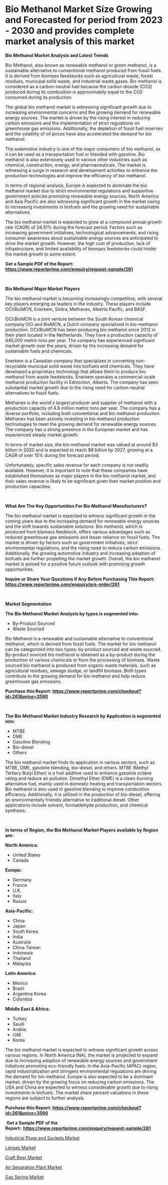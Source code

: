 <p><h1>Bio Methanol Market Size Growing and Forecasted for period from 2023 - 2030 and provides complete market analysis of this market</h1></p><p><strong>Bio Methanol Market Analysis and Latest Trends</strong></p>
<p><p>Bio Methanol, also known as renewable methanol or green methanol, is a sustainable alternative to conventional methanol produced from fossil fuels. It is derived from biomass feedstocks such as agricultural waste, forest residues, municipal solid waste, and industrial waste gases. Bio methanol is considered as a carbon-neutral fuel because the carbon dioxide (CO2) produced during its combustion is approximately equal to the CO2 consumed during its production.</p><p>The global bio methanol market is witnessing significant growth due to increasing environmental concerns and the growing demand for renewable energy sources. The market is driven by the rising interest in reducing carbon emissions and the implementation of strict regulations on greenhouse gas emissions. Additionally, the depletion of fossil fuel reserves and the volatility of oil prices have also accelerated the demand for bio methanol.</p><p>The automotive industry is one of the major consumers of bio methanol, as it can be used as a transportation fuel or blended with gasoline. Bio methanol is also extensively used in various other industries such as chemical, construction, energy, and pharmaceuticals. The market is witnessing a surge in research and development activities to enhance the production technologies and improve the efficiency of bio methanol.</p><p>In terms of regional analysis, Europe is expected to dominate the bio methanol market due to strict environmental regulations and supportive government policies promoting renewable energy sources. North America and Asia Pacific are also witnessing significant growth in the market owing to increasing investments in biofuels and the growing need for sustainable alternatives.</p><p>The bio methanol market is expected to grow at a compound annual growth rate (CAGR) of 24.51% during the forecast period. Factors such as increasing government initiatives, technological advancements, and rising consumer awareness about sustainable energy sources are anticipated to drive the market growth. However, the high cost of production, lack of infrastructure, and limited availability of biomass feedstocks could hinder the market growth to some extent.</p></p>
<p><strong>Get a Sample PDF of the Report:&nbsp; <a href="https://www.reportprime.com/enquiry/request-sample/261">https://www.reportprime.com/enquiry/request-sample/261</a></strong></p>
<p>&nbsp;</p>
<p><strong>Bio Methanol Major Market Players</strong></p>
<p><p>The bio methanol market is becoming increasingly competitive, with several key players emerging as leaders in the industry. These players include OCI/BioMCN, Enerkem, Södra, Methanex, Alberta Pacific, and BASF.</p><p>OCI/BioMCN is a joint venture between the South Korean chemical company OCI and BioMCN, a Dutch company specialized in bio-methanol production. OCI/BioMCN has been producing bio methanol since 2012 in their plant located in the Netherlands. They have a production capacity of 445,000 metric tons per year. The company has experienced significant market growth over the years, driven by the increasing demand for sustainable fuels and chemicals. </p><p>Enerkem is a Canadian company that specializes in converting non-recyclable municipal solid waste into biofuels and chemicals. They have developed a proprietary technology that allows them to produce bio methanol from waste feedstocks. Enerkem operates a commercial-scale methanol production facility in Edmonton, Alberta. The company has seen substantial market growth due to the rising need for carbon-neutral alternatives to fossil fuels.</p><p>Methanex is the world's largest producer and supplier of methanol with a production capacity of 4.8 million metric tons per year. The company has a diverse portfolio, including both conventional and bio methanol production. Methanex has been actively investing in bio methanol production technologies to meet the growing demand for renewable energy sources. The company has a strong presence in the European market and has experienced steady market growth.</p><p>In terms of market size, the bio methanol market was valued at around $3 billion in 2020 and is expected to reach $9 billion by 2027, growing at a CAGR of over 15% during the forecast period.</p><p>Unfortunately, specific sales revenue for each company is not readily available. However, it is important to note that these companies have established themselves as major players in the bio methanol market, and their sales revenue is likely to be significant given their market position and production capacities.</p></p>
<p>&nbsp;</p>
<p><strong>What Are The Key Opportunities For Bio Methanol Manufacturers?</strong></p>
<p><p>The bio methanol market is expected to witness significant growth in the coming years due to the increasing demand for renewable energy sources and the shift towards sustainable solutions. Bio methanol, which is produced from biomass feedstock, offers various advantages such as reduced greenhouse gas emissions and lesser reliance on fossil fuels. The market is driven by factors such as government initiatives, strict environmental regulations, and the rising need to reduce carbon emissions. Additionally, the growing automotive industry and increasing adoption of biofuels are further propelling the market growth. Overall, the bio methanol market is poised for a positive future outlook with promising growth opportunities.</p></p>
<p><strong>Inquire or Share Your Questions If Any Before Purchasing This Report: <a href="https://www.reportprime.com/enquiry/pre-order/261">https://www.reportprime.com/enquiry/pre-order/261</a></strong></p>
<p>&nbsp;</p>
<p><strong>Market Segmentation</strong></p>
<p><strong>The Bio Methanol Market Analysis by types is segmented into:</strong></p>
<p><ul><li>By-Product Sourced</li><li>Waste Sourced</li></ul></p>
<p><p>Bio Methanol is a renewable and sustainable alternative to conventional methanol, which is derived from fossil fuels. The market for bio methanol can be categorized into two types: by-product sourced and waste sourced. By-product sourced bio methanol is obtained as a by-product during the production of various chemicals or from the processing of biomass. Waste sourced bio methanol is produced from organic waste materials, such as agricultural residues, sewage sludge, or landfill biomass. Both types contribute to the growing demand for bio methanol and help reduce greenhouse gas emissions.</p></p>
<p><strong>Purchase this Report:&nbsp;<a href="https://www.reportprime.com/checkout?id=261&price=3590">https://www.reportprime.com/checkout?id=261&price=3590</a></strong></p>
<p>&nbsp;</p>
<p><strong>The Bio Methanol Market Industry Research by Application is segmented into:</strong></p>
<p><ul><li>MTBE</li><li>DME</li><li>Gasoline Blending</li><li>Bio-diesel</li><li>Others</li></ul></p>
<p><p>The bio methanol market finds its application in various sectors, such as MTBE, DME, gasoline blending, bio-diesel, and others. MTBE (Methyl Tertiary Butyl Ether) is a fuel additive used to enhance gasoline octane rating and reduce air pollution. Dimethyl Ether (DME) is a clean-burning alternative fuel, mainly used in domestic heating and transportation sectors. Bio methanol is also used in gasoline blending to improve combustion efficiency. Additionally, it is utilized in the production of bio-diesel, offering an environmentally friendly alternative to traditional diesel. Other applications include solvent, formaldehyde production, and chemical synthesis.</p></p>
<p>&nbsp;</p>
<p><strong>In terms of Region, the Bio Methanol Market Players available by Region are:</strong></p>
<p>
    <p> <strong> North America: </strong>
        <ul>
            <li>United States</li>
            <li>Canada</li>
        </ul>
        </p> 
    <p> <strong> Europe: </strong>
        <ul>
            <li>Germany</li>
            <li>France</li>
            <li>U.K.</li>
            <li>Italy</li>
            <li>Russia</li>
        </ul>
        </p> 
    <p> <strong> Asia-Pacific: </strong>
        <ul>
            <li>China</li>
            <li>Japan</li>
            <li>South Korea</li>
            <li>India</li>
            <li>Australia</li>
            <li>China Taiwan</li>
            <li>Indonesia</li>
            <li>Thailand</li>
            <li>Malaysia</li>
        </ul>
        </p> 
    <p> <strong> Latin America: </strong>
        <ul>
            <li>Mexico</li>
            <li>Brazil</li>
            <li>Argentina Korea</li>
            <li>Colombia</li>
        </ul>
        </p> 
    <p> <strong> Middle East & Africa: </strong>
        <ul>
            <li>Turkey</li>
            <li>Saudi</li>
            <li>Arabia</li>
            <li>UAE</li>
            <li>Korea</li>
        </ul>
    </p>
    </p>
<p><p>The bio methanol market is expected to witness significant growth across various regions. In North America (NA), the market is projected to expand due to increasing adoption of renewable energy sources and government initiatives promoting eco-friendly fuels. In the Asia-Pacific (APAC) region, rapid industrialization and stringent environmental regulations are driving the demand for bio methanol. Europe is also expected to be a dominant market, driven by the growing focus on reducing carbon emissions. The USA and China are expected to witness considerable growth due to rising investments in biofuels. The market share percent valuations in these regions are subject to further analysis.</p></p>
<p><strong>Purchase this Report: <a href="https://www.reportprime.com/checkout?id=261&price=3590">https://www.reportprime.com/checkout?id=261&price=3590</a></strong></p>
<p>&nbsp;<strong>Get a Sample PDF of the Report:&nbsp;&nbsp;<a href="https://www.reportprime.com/enquiry/request-sample/261">https://www.reportprime.com/enquiry/request-sample/261</a></strong></p>
<p><strong></strong></p>
<p><p><a href="https://medium.com/@emerylittle2023/industrial-plugs-and-sockets-market-insight-market-trends-growth-forecasted-from-2023-to-2030-cf87d18bbd62">Industrial Plugs and Sockets Market</a></p><p><a href="https://medium.com/@shanelerde/lenses-market-analysis-and-sze-forecasted-for-period-from-2023-to-2030-2b6598df185f">Lenses Market</a></p><p><a href="https://medium.com/@donaldmendez2018/craft-beer-nbsp-market-focuses-on-market-share-size-and-projected-forecast-till-2030-cedd11936a2f">Craft Beer Market</a></p><p><a href="https://medium.com/@aliwilldvm/air-separation-plant-market-the-key-to-successful-business-strategy-forecast-till-2030-a2ebc452d113">Air Separation Plant Market</a></p><p><a href="https://medium.com/@dinafritsch/gas-spring-market-size-and-market-trends-complete-industry-overview-2023-to-2030-cd8aae63e63d">Gas Spring Market</a></p></p>